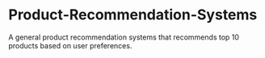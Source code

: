 # Product-Recommendation-Systems
A general product recommendation systems that recommends top 10 products based on user preferences.
